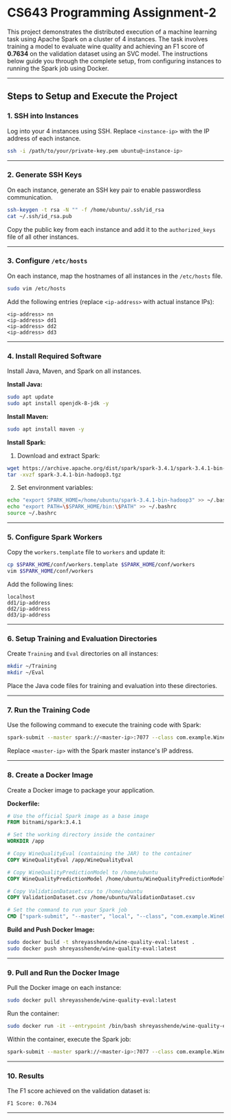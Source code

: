 # **CS643 Programming Assignment-2**

This project demonstrates the distributed execution of a machine learning task using Apache Spark on a cluster of 4 instances. The task involves training a model to evaluate wine quality and achieving an F1 score of **0.7634** on the validation dataset using an SVC model. The instructions below guide you through the complete setup, from configuring instances to running the Spark job using Docker.

---

## **Steps to Setup and Execute the Project**

### **1. SSH into Instances**
Log into your 4 instances using SSH. Replace `<instance-ip>` with the IP address of each instance.

```bash
ssh -i /path/to/your/private-key.pem ubuntu@<instance-ip>
```

---

### **2. Generate SSH Keys**
On each instance, generate an SSH key pair to enable passwordless communication.

```bash
ssh-keygen -t rsa -N "" -f /home/ubuntu/.ssh/id_rsa
cat ~/.ssh/id_rsa.pub
```

Copy the public key from each instance and add it to the `authorized_keys` file of all other instances.

---

### **3. Configure `/etc/hosts`**
On each instance, map the hostnames of all instances in the `/etc/hosts` file.

```bash
sudo vim /etc/hosts
```

Add the following entries (replace `<ip-address>` with actual instance IPs):

```
<ip-address> nn
<ip-address> dd1
<ip-address> dd2
<ip-address> dd3
```

---

### **4. Install Required Software**
Install Java, Maven, and Spark on all instances.

**Install Java:**
```bash
sudo apt update
sudo apt install openjdk-8-jdk -y
```

**Install Maven:**
```bash
sudo apt install maven -y
```

**Install Spark:**
1. Download and extract Spark:
```bash
wget https://archive.apache.org/dist/spark/spark-3.4.1/spark-3.4.1-bin-hadoop3.tgz
tar -xvzf spark-3.4.1-bin-hadoop3.tgz
```

2. Set environment variables:
```bash
echo "export SPARK_HOME=/home/ubuntu/spark-3.4.1-bin-hadoop3" >> ~/.bashrc
echo "export PATH=\$SPARK_HOME/bin:\$PATH" >> ~/.bashrc
source ~/.bashrc
```

---

### **5. Configure Spark Workers**
Copy the `workers.template` file to `workers` and update it:

```bash
cp $SPARK_HOME/conf/workers.template $SPARK_HOME/conf/workers
vim $SPARK_HOME/conf/workers
```

Add the following lines:
```
localhost
dd1/ip-address
dd2/ip-address
dd3/ip-address
```

---

### **6. Setup Training and Evaluation Directories**
Create `Training` and `Eval` directories on all instances:

```bash
mkdir ~/Training
mkdir ~/Eval
```

Place the Java code files for training and evaluation into these directories.

---

### **7. Run the Training Code**
Use the following command to execute the training code with Spark:

```bash
spark-submit --master spark://<master-ip>:7077 --class com.example.WineQualityEval /home/ubuntu/Training/wine-quality-train-1.0-SNAPSHOT.jar
```

Replace `<master-ip>` with the Spark master instance's IP address.

---

### **8. Create a Docker Image**
Create a Docker image to package your application.

**Dockerfile:**
```dockerfile
# Use the official Spark image as a base image
FROM bitnami/spark:3.4.1

# Set the working directory inside the container
WORKDIR /app

# Copy WineQualityEval (containing the JAR) to the container
COPY WineQualityEval /app/WineQualityEval

# Copy WineQualityPredictionModel to /home/ubuntu
COPY WineQualityPredictionModel /home/ubuntu/WineQualityPredictionModel

# Copy ValidationDataset.csv to /home/ubuntu
COPY ValidationDataset.csv /home/ubuntu/ValidationDataset.csv

# Set the command to run your Spark job
CMD ["spark-submit", "--master", "local", "--class", "com.example.WineQualityEval", "/app/WineQualityEval/target/wine-quality-eval-1.0-SNAPSHOT.jar"]
```

**Build and Push Docker Image:**
```bash
sudo docker build -t shreyasshende/wine-quality-eval:latest .
sudo docker push shreyasshende/wine-quality-eval:latest
```

---

### **9. Pull and Run the Docker Image**
Pull the Docker image on each instance:

```bash
sudo docker pull shreyasshende/wine-quality-eval:latest
```

Run the container:

```bash
sudo docker run -it --entrypoint /bin/bash shreyasshende/wine-quality-eval:latest
```

Within the container, execute the Spark job:

```bash
spark-submit --master spark://<master-ip>:7077 --class com.example.WineQualityEval /app/WineQualityEval/target/wine-quality-eval-1.0-SNAPSHOT.jar
```

---

### **10. Results**
The F1 score achieved on the validation dataset is:

```
F1 Score: 0.7634
```

---

